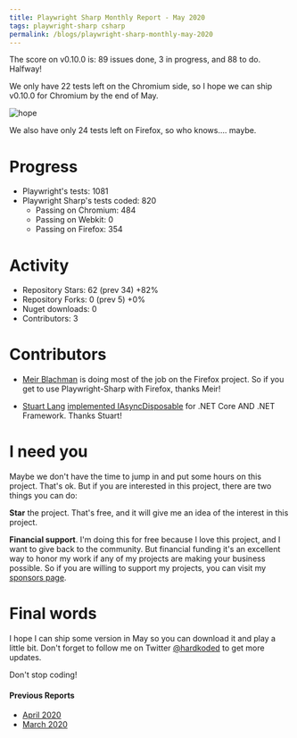 ```yaml
---
title: Playwright Sharp Monthly Report - May 2020
tags: playwright-sharp csharp
permalink: /blogs/playwright-sharp-monthly-may-2020
---
```


The score on v0.10.0 is: 89 issues done, 3 in progress, and 88 to do. Halfway!

We only have 22 tests left on the Chromium side, so I hope we can ship v0.10.0 for Chromium by the end of May.

![hope](https://media0.giphy.com/media/l0NwNrl4BtDD7JCx2/giphy.gif?cid=ecf05e47ec2c09cf10c4883e151ec2bd948a5a151b94dd31&rid=giphy.gif)

We also have only 24 tests left on Firefox, so who knows.... maybe.

# Progress

 * Playwright's tests: 1081
 * Playwright Sharp's tests coded: 820
   * Passing on Chromium: 484
   * Passing on Webkit: 0
   * Passing on Firefox: 354
  
# Activity

 * Repository Stars: 62 (prev 34) +82%
 * Repository Forks: 0 (prev 5) +0%
 * Nuget downloads: 0
 * Contributors: 3

# Contributors

* [Meir Blachman](https://twitter.com/MeirBlachman) is doing most of the job on the Firefox project. So if you get to use Playwright-Sharp with Firefox, thanks Meir!

* [Stuart Lang](https://github.com/slang25) [implemented IAsyncDisposable](https://github.com/hardkoded/playwright-sharp/pull/314) for .NET Core AND .NET Framework. Thanks Stuart!
 
# I need you

Maybe we don't have the time to jump in and put some hours on this project. That's ok. But if you are interested in this project, there are two things you can do:

**Star** the project. That's free, and it will give me an idea of the interest in this project.

**Financial support**. I'm doing this for free because I love this project, and I want to give back to the community. But financial funding it's an excellent way to honor my work if any of my projects are making your business possible. So if you are willing to support my projects, you can visit my [sponsors page](https://github.com/sponsors/hardkoded).

# Final words

I hope I can ship some version in May so you can download it and play a little bit.
Don't forget to follow me on Twitter [@hardkoded](https://twitter.com/hardkoded) to get more updates.

Don't stop coding!

#### Previous Reports
 * [April 2020](https://www.hardkoded.com/blogs/playwright-sharp-monthly-apr-2020)
 * [March 2020](https://www.hardkoded.com/blogs/playwright-sharp-monthly-march-2020)